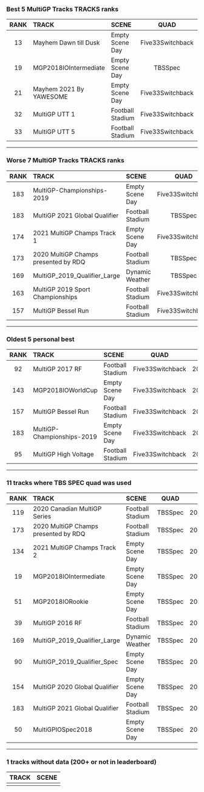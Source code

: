 ### Best 5 MultiGP Tracks TRACKS ranks
|RANK|TRACK|SCENE|QUAD|DATE|
|:---:|:---|:---|:---:|:---:|
|13|Mayhem Dawn till Dusk|Empty Scene Day|Five33Switchback|2022/04/01|
|19|MGP2018IOIntermediate|Empty Scene Day|TBSSpec|2021/12/20|
|21|Mayhem 2021 By YAWESOME|Empty Scene Day|Five33Switchback|2022/03/31|
|32|MultiGP UTT 1|Football Stadium|Five33Switchback|2021/08/19|
|33|MultiGP UTT 5|Football Stadium|Five33Switchback|2021/08/19|
---
### Worse 7 MultiGP Tracks TRACKS ranks
|RANK|TRACK|SCENE|QUAD|DATE|
|:---:|:---|:---|:---:|:---:|
|183|MultiGP-Championships-2019|Empty Scene Day|Five33Switchback|2021/08/19|
|183|MultiGP 2021 Global Qualifier|Football Stadium|TBSSpec|2021/09/01|
|174|2021 MultiGP Champs Track 1|Empty Scene Day|Five33Switchback|2022/04/03|
|173|2020 MultiGP Champs presented by RDQ|Football Stadium|TBSSpec|2022/02/19|
|169|MultiGP_2019_Qualifier_Large|Dynamic Weather|TBSSpec|2022/02/19|
|163|MultiGP 2019 Sport Championships|Football Stadium|Five33Switchback|2021/08/23|
|157|MultiGP Bessel Run|Football Stadium|Five33Switchback|2021/08/19|
---
### Oldest 5 personal best
|RANK|TRACK|SCENE|QUAD|DATE|
|:---:|:---|:---|:---:|:---:|
|92|MultiGP 2017 RF|Football Stadium|Five33Switchback|2021/05/04|
|143|MGP2018IOWorldCup|Empty Scene Day|Five33Switchback|2021/08/18|
|157|MultiGP Bessel Run|Football Stadium|Five33Switchback|2021/08/19|
|183|MultiGP-Championships-2019|Empty Scene Day|Five33Switchback|2021/08/19|
|95|MultiGP High Voltage|Football Stadium|Five33Switchback|2021/08/19|
---
### 11 tracks where TBS SPEC quad was used
|RANK|TRACK|SCENE|QUAD|DATE|
|:---:|:---|:---|:---:|:---:|
|119|2020 Canadian MultiGP Series|Football Stadium|TBSSpec|2022/02/19|
|173|2020 MultiGP Champs presented by RDQ|Football Stadium|TBSSpec|2022/02/19|
|134|2021 MultiGP Champs Track 2|Empty Scene Day|TBSSpec|2021/12/18|
|19|MGP2018IOIntermediate|Empty Scene Day|TBSSpec|2021/12/20|
|51|MGP2018IORookie|Empty Scene Day|TBSSpec|2021/12/20|
|39|MultiGP 2016 RF|Football Stadium|TBSSpec|2022/02/19|
|169|MultiGP_2019_Qualifier_Large|Dynamic Weather|TBSSpec|2022/02/19|
|90|MultiGP_2019_Qualifier_Spec|Empty Scene Day|TBSSpec|2022/02/19|
|154|MultiGP 2020 Global Qualifier|Empty Scene Day|TBSSpec|2022/02/19|
|183|MultiGP 2021 Global Qualifier|Football Stadium|TBSSpec|2021/09/01|
|50|MultiGPIOSpec2018|Empty Scene Day|TBSSpec|2022/02/19|
---
### 1 tracks without data (200+ or not in leaderboard)
|TRACK|SCENE|
|:---|:---|
|||
